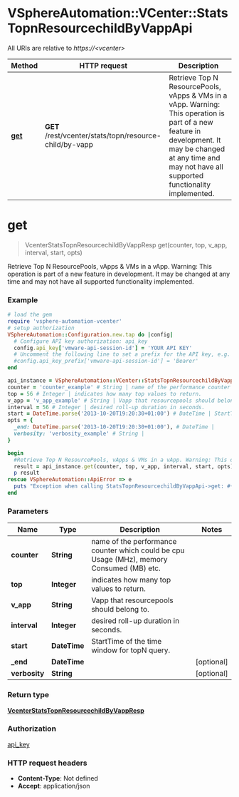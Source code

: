 # VSphereAutomation::VCenter::StatsTopnResourcechildByVappApi

All URIs are relative to *https://&lt;vcenter&gt;*

Method | HTTP request | Description
------------- | ------------- | -------------
[**get**](StatsTopnResourcechildByVappApi.md#get) | **GET** /rest/vcenter/stats/topn/resource-child/by-vapp | Retrieve Top N ResourcePools, vApps &amp; VMs in a vApp. Warning: This operation is part of a new feature in development. It may be changed at any time and may not have all supported functionality implemented.


# **get**
> VcenterStatsTopnResourcechildByVappResp get(counter, top, v_app, interval, start, opts)

Retrieve Top N ResourcePools, vApps & VMs in a vApp. Warning: This operation is part of a new feature in development. It may be changed at any time and may not have all supported functionality implemented.

### Example
```ruby
# load the gem
require 'vsphere-automation-vcenter'
# setup authorization
VSphereAutomation::Configuration.new.tap do |config|
  # Configure API key authorization: api_key
  config.api_key['vmware-api-session-id'] = 'YOUR API KEY'
  # Uncomment the following line to set a prefix for the API key, e.g. 'Bearer' (defaults to nil)
  #config.api_key_prefix['vmware-api-session-id'] = 'Bearer'
end

api_instance = VSphereAutomation::VCenter::StatsTopnResourcechildByVappApi.new
counter = 'counter_example' # String | name of the performance counter which could be cpu Usage (MHz), memory Consumed (MB) etc.
top = 56 # Integer | indicates how many top values to return.
v_app = 'v_app_example' # String | Vapp that resourcepools should belong to.
interval = 56 # Integer | desired roll-up duration in seconds.
start = DateTime.parse('2013-10-20T19:20:30+01:00') # DateTime | StartTime of the time window for topN query.
opts = {
  _end: DateTime.parse('2013-10-20T19:20:30+01:00'), # DateTime | 
  verbosity: 'verbosity_example' # String | 
}

begin
  #Retrieve Top N ResourcePools, vApps & VMs in a vApp. Warning: This operation is part of a new feature in development. It may be changed at any time and may not have all supported functionality implemented.
  result = api_instance.get(counter, top, v_app, interval, start, opts)
  p result
rescue VSphereAutomation::ApiError => e
  puts "Exception when calling StatsTopnResourcechildByVappApi->get: #{e}"
end
```

### Parameters

Name | Type | Description  | Notes
------------- | ------------- | ------------- | -------------
 **counter** | **String**| name of the performance counter which could be cpu Usage (MHz), memory Consumed (MB) etc. | 
 **top** | **Integer**| indicates how many top values to return. | 
 **v_app** | **String**| Vapp that resourcepools should belong to. | 
 **interval** | **Integer**| desired roll-up duration in seconds. | 
 **start** | **DateTime**| StartTime of the time window for topN query. | 
 **_end** | **DateTime**|  | [optional] 
 **verbosity** | **String**|  | [optional] 

### Return type

[**VcenterStatsTopnResourcechildByVappResp**](VcenterStatsTopnResourcechildByVappResp.md)

### Authorization

[api_key](../README.md#api_key)

### HTTP request headers

 - **Content-Type**: Not defined
 - **Accept**: application/json



